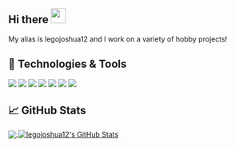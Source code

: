 ## Hi there <img src="https://raw.githubusercontent.com/MartinHeinz/MartinHeinz/master/wave.gif" width="30px">
My alias is legojoshua12 and I work on a variety of hobby projects!

## 🔧 Technologies & Tools
![](https://img.shields.io/badge/OS-Linux-informational?style=flat&logo=linux&logoColor=white&color=89E86C)
![](https://img.shields.io/badge/Editor-IntelliJ_IDEA-informational?style=flat&logo=intellij-idea&logoColor=white&color=89E86C)
![](https://img.shields.io/badge/Code-Python-informational?style=flat&logo=python&logoColor=white&color=89E86C)
![](https://img.shields.io/badge/Code-Java-informational?style=flat&logo=cmake&logoColor=white&color=89E86C)
![](https://img.shields.io/badge/Shell-Unix-informational?style=flat&logo=gnu-bash&logoColor=white&color=89E86C)
![](https://img.shields.io/badge/Tools-PostgreSQL-informational?style=flat&logo=postgresql&logoColor=white&color=89E86C)
![](https://img.shields.io/badge/Tools-Docker-informational?style=flat&logo=docker&logoColor=white&color=89E86C)

## &#x1f4c8; GitHub Stats
<a href="https://github.com/legojoshua12/legojoshua12">
  <img align="center" src="https://github-readme-stats.vercel.app/api/top-langs/?username=legojoshua12&hide=java,html,tex&title_color=ffffff&text_color=c9cacc&icon_color=2bbc8a&bg_color=1d1f21&langs_count=3" />
</a>
<a href="https://github.com/legojoshua12/legojoshua12">
  <img align="center" src="https://github-readme-stats.vercel.app/api?username=legojoshua12&show_icons=true&line_height=27&count_private=true&title_color=ffffff&text_color=c9cacc&icon_color=2bbc8a&bg_color=1d1f21" alt="legojoshua12's GitHub Stats" />
</a>

<!--
**legojoshua12/legojoshua12** is a ✨ _special_ ✨ repository because its `README.md` (this file) appears on your GitHub profile.

Here are some ideas to get you started:

- 🔭 I’m currently working on ...
- 🌱 I’m currently learning ...
- 👯 I’m looking to collaborate on ...
- 🤔 I’m looking for help with ...
- 💬 Ask me about ...
- 📫 How to reach me: ...
- 😄 Pronouns: ...
- ⚡ Fun fact: ...
-->

